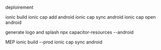 deploirement

ionic build
ionic cap add android
ionic cap sync android
ionic cap open android

generate logo and splash
npx capacitor-resources --android

MEP
ionic build --prod
ionic cap sync android

